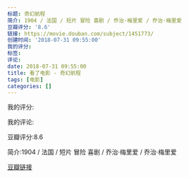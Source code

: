 ```yaml
---
标题: 奇幻航程
简介: 1904 / 法国 / 短片 冒险 喜剧 / 乔治·梅里爱 / 乔治·梅里爱
豆瓣评分: '8.6'
链接: https://movie.douban.com/subject/1451773/
创建时间: '2018-07-31 09:55:00'
我的评分:
标签:
评论:
date: 2018-07-31 09:55:00
title: 看了电影 - 奇幻航程
tags: [电影]
categories: []
---
```


我的评分:

我的评论:

豆瓣评分:8.6

简介:1904 / 法国 / 短片 冒险 喜剧 / 乔治·梅里爱 / 乔治·梅里爱

[豆瓣链接](https://movie.douban.com/subject/1451773/)

